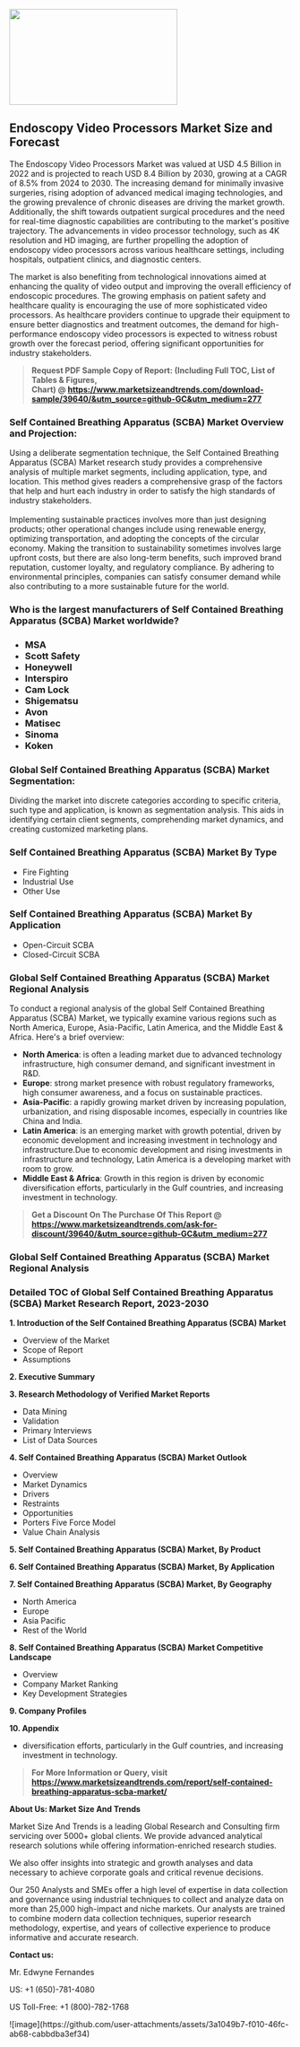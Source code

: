 <p><img class="alignnone size-medium wp-image-20088" src="https://ffe5etoiles.com/wp-content/uploads/2024/12/MST1-300x171.png" alt="" width="300" height="171" /></p><h2>Endoscopy Video Processors Market Size and Forecast</h2><p>The Endoscopy Video Processors Market was valued at USD 4.5 Billion in 2022 and is projected to reach USD 8.4 Billion by 2030, growing at a CAGR of 8.5% from 2024 to 2030. The increasing demand for minimally invasive surgeries, rising adoption of advanced medical imaging technologies, and the growing prevalence of chronic diseases are driving the market growth. Additionally, the shift towards outpatient surgical procedures and the need for real-time diagnostic capabilities are contributing to the market's positive trajectory. The advancements in video processor technology, such as 4K resolution and HD imaging, are further propelling the adoption of endoscopy video processors across various healthcare settings, including hospitals, outpatient clinics, and diagnostic centers.</p><p>The market is also benefiting from technological innovations aimed at enhancing the quality of video output and improving the overall efficiency of endoscopic procedures. The growing emphasis on patient safety and healthcare quality is encouraging the use of more sophisticated video processors. As healthcare providers continue to upgrade their equipment to ensure better diagnostics and treatment outcomes, the demand for high-performance endoscopy video processors is expected to witness robust growth over the forecast period, offering significant opportunities for industry stakeholders.</p></p><blockquote id="" class=""><strong>Request PDF Sample Copy of Report: (Including Full TOC, List of Tables &amp; Figures, Chart)&nbsp;@&nbsp;<strong><a href="https://www.marketsizeandtrends.com/download-sample/39640/&utm_source=github-GC&utm_medium=277" target="_blank">https://www.marketsizeandtrends.com/download-sample/39640/&utm_source=github-GC&utm_medium=277</a></strong></strong></blockquote><h3 id="" class="">Self Contained Breathing Apparatus (SCBA) Market&nbsp;Overview and Projection:</h3><p id="" class="">Using a deliberate segmentation technique, the Self Contained Breathing Apparatus (SCBA) Market research study provides a comprehensive analysis of multiple market segments, including application, type, and location. This method gives readers a comprehensive grasp of the factors that help and hurt each industry in order to satisfy the high standards of industry stakeholders. <br /> <br />Implementing sustainable practices involves more than just designing products; other operational changes include using renewable energy, optimizing transportation, and adopting the concepts of the circular economy. Making the transition to sustainability sometimes involves large upfront costs, but there are also long-term benefits, such improved brand reputation, customer loyalty, and regulatory compliance. By adhering to environmental principles, companies can satisfy consumer demand while also contributing to a more sustainable future for the world.</p><h3 id="" class="">Who is the largest manufacturers of&nbsp;Self Contained Breathing Apparatus (SCBA) Market worldwide?</h3><h3 class=""><p><ul><li>MSA </li><li> Scott Safety </li><li> Honeywell </li><li> Interspiro </li><li> Cam Lock </li><li> Shigematsu </li><li> Avon </li><li> Matisec </li><li> Sinoma </li><li> Koken</li></ul></p></h3><h3 id="" class="">Global&nbsp;Self Contained Breathing Apparatus (SCBA) Market Segmentation:</h3><p id="" class="">Dividing the market into discrete categories according to specific criteria, such type and application, is known as segmentation analysis. This aids in identifying certain client segments, comprehending market dynamics, and creating customized marketing plans.</p><h3 id="" class="">Self Contained Breathing Apparatus (SCBA) Market&nbsp;By Type</h3><p><p><ul><li>Fire Fighting </li><li> Industrial Use </li><li> Other Use</p></li></ul></p></p><h3 id="" class="">Self Contained Breathing Apparatus (SCBA) Market&nbsp;By Application</h3><p class=""><p><ul><li>Open-Circuit SCBA </li><li> Closed-Circuit SCBA</li></ul></p></p><h3 id="" class="">Global Self Contained Breathing Apparatus (SCBA) Market Regional Analysis</h3><p id="" class="">To conduct a regional analysis of the global Self Contained Breathing Apparatus (SCBA) Market, we typically examine various regions such as North America, Europe, Asia-Pacific, Latin America, and the Middle East &amp; Africa. Here's a brief overview:</p><ul><li><strong>North America</strong>: is often a leading market due to advanced technology infrastructure, high consumer demand, and significant investment in R&amp;D.</li><li><strong>Europe</strong>: strong market presence with robust regulatory frameworks, high consumer awareness, and a focus on sustainable practices.</li><li><strong>Asia-Pacific</strong>: a rapidly growing market driven by increasing population, urbanization, and rising disposable incomes, especially in countries like China and India.</li><li><strong>Latin America</strong>: is an emerging market with growth potential, driven by economic development and increasing investment in technology and infrastructure.Due to economic development and rising investments in infrastructure and technology, Latin America is a developing market with room to grow.</li><li><strong>Middle East &amp; Africa</strong>: Growth in this region is driven by economic diversification efforts, particularly in the Gulf countries, and increasing investment in technology.</li></ul><blockquote id="" class=""><strong>Get a Discount On The Purchase Of This Report @ <strong><a href="https://www.marketsizeandtrends.com/ask-for-discount/39640/&utm_source=github-GC&utm_medium=277" target="_blank">https://www.marketsizeandtrends.com/ask-for-discount/39640/&utm_source=github-GC&utm_medium=277</a></strong></strong></blockquote><h3 id="" class="">Global Self Contained Breathing Apparatus (SCBA) Market Regional Analysis</h3><h3 id="" class="">Detailed TOC of Global Self Contained Breathing Apparatus (SCBA) Market Research Report, 2023-2030</h3><p id="" class=""><strong>1. Introduction of the Self Contained Breathing Apparatus (SCBA) Market</strong></p><ul><li>Overview of the Market</li><li>Scope of Report</li><li>Assumptions</li></ul><p id="" class=""><strong>2. Executive Summary</strong></p><p id="" class=""><strong>3. Research Methodology of Verified Market Reports</strong></p><ul><li>Data Mining</li><li>Validation</li><li>Primary Interviews</li><li>List of Data Sources</li></ul><p id="" class=""><strong>4. Self Contained Breathing Apparatus (SCBA) Market Outlook</strong></p><ul><li>Overview</li><li>Market Dynamics</li><li>Drivers</li><li>Restraints</li><li>Opportunities</li><li>Porters Five Force Model</li><li>Value Chain Analysis</li></ul><p id="" class=""><strong>5. Self Contained Breathing Apparatus (SCBA) Market, By Product</strong></p><p id="" class=""><strong>6. Self Contained Breathing Apparatus (SCBA) Market, By Application</strong></p><p id="" class=""><strong>7. Self Contained Breathing Apparatus (SCBA) Market, By Geography</strong></p><ul><li>North America</li><li>Europe</li><li>Asia Pacific</li><li>Rest of the World</li></ul><p id="" class=""><strong>8. Self Contained Breathing Apparatus (SCBA) Market Competitive Landscape</strong></p><ul><li>Overview</li><li>Company Market Ranking</li><li>Key Development Strategies</li></ul><p id="" class=""><strong>9. Company Profiles</strong></p><p id="" class=""><strong>10. Appendix</strong></p><ul><li>diversification efforts, particularly in the Gulf countries, and increasing investment in technology.</li></ul><blockquote id="" class=""><strong>For More Information or Query, visit <strong><strong><a href="https://www.marketsizeandtrends.com/report/self-contained-breathing-apparatus-scba-market/" target="_blank">https://www.marketsizeandtrends.com/report/self-contained-breathing-apparatus-scba-market/</a></strong></strong></strong></blockquote><p id="" class=""><strong>About Us: Market Size And Trends</strong></p><p id="" class="">Market Size And Trends is a leading Global Research and Consulting firm servicing over 5000+ global clients. We provide advanced analytical research solutions while offering information-enriched research studies.</p><p id="" class="">We also offer insights into strategic and growth analyses and data necessary to achieve corporate goals and critical revenue decisions.</p><p id="" class="">Our 250 Analysts and SMEs offer a high level of expertise in data collection and governance using industrial techniques to collect and analyze data on more than 25,000 high-impact and niche markets. Our analysts are trained to combine modern data collection techniques, superior research methodology, expertise, and years of collective experience to produce informative and accurate research.</p><p id="" class=""><strong>Contact us:</strong></p><p id="" class="">Mr. Edwyne Fernandes</p><p id="" class="">US: +1 (650)-781-4080</p><p id="" class="">US Toll-Free: +1 (800)-782-1768</p>
![image](https://github.com/user-attachments/assets/3a1049b7-f010-46fc-ab68-cabbdba3ef34)
